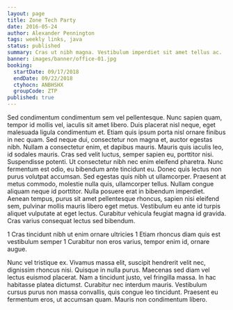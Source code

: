 ```yaml
---
layout: page
title: Zone Tech Party
date: 2016-05-24
author: Alexander Pennington
tags: weekly links, java
status: published
summary: Cras ut nibh magna. Vestibulum imperdiet sit amet tellus ac.
banner: images/banner/office-01.jpg
booking:
  startDate: 09/17/2018
  endDate: 09/22/2018
  ctyhocn: ANBHSHX
  groupCode: ZTP
published: true
---
```

Sed condimentum condimentum sem vel pellentesque. Nunc sapien quam, tempor id mollis vel, iaculis sit amet libero. Duis placerat nisl neque, eget malesuada ligula condimentum et. Etiam quis ipsum porta nisl ornare finibus in nec quam. Sed neque dui, consectetur non magna et, auctor egestas nibh. Nullam a consectetur enim, et dapibus mauris. Mauris quis iaculis leo, id sodales mauris.
Cras sed velit luctus, semper sapien eu, porttitor nisi. Suspendisse potenti. Ut consectetur nibh nec enim eleifend pharetra. Nunc fermentum est odio, eu bibendum ante tincidunt eu. Donec quis lectus non purus volutpat accumsan. Sed egestas quis nibh ut ullamcorper. Praesent at metus commodo, molestie nulla quis, ullamcorper tellus. Nullam congue aliquam neque id porttitor. Nulla posuere erat in bibendum imperdiet. Aenean tempus, purus sit amet pellentesque rhoncus, sapien nisi eleifend sem, pulvinar mollis mauris libero eget metus. Vestibulum eu ante id turpis aliquet vulputate at eget lectus. Curabitur vehicula feugiat magna id gravida. Cras varius consequat lectus sed bibendum.

1 Cras tincidunt nibh ut enim ornare ultricies
1 Etiam rhoncus diam quis est vestibulum semper
1 Curabitur non eros varius, tempor enim id, ornare augue.

Nunc vel tristique ex. Vivamus massa elit, suscipit hendrerit velit nec, dignissim rhoncus nisi. Quisque in nulla purus. Maecenas sed diam vel lectus euismod placerat. Nam a tincidunt justo, vel fringilla massa. In hac habitasse platea dictumst. Curabitur nec interdum mauris. Vestibulum cursus purus non massa convallis, quis congue leo tincidunt. Praesent eu fermentum eros, ut accumsan quam. Mauris non condimentum libero.
